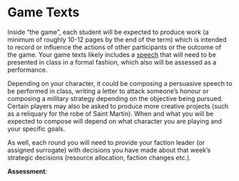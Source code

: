 # Game Texts

Inside “the game”, each student will be expected to produce work (a minimum of roughly 10-12 pages by the end of the term) which is intended to record or influence the actions of other participants or the outcome of the game. Your game texts likely includes a [speech](speech.md) that will need to be presented in class in a formal fashion, which also will be assessed as a performance.&#x20;

Depending on your character, it could be composing a persuasive speech to be performed in class, writing a letter to attack someone’s honour or composing a military strategy depending on the objective being pursued. Certain players may also be asked to produce more creative projects (such as a reliquary for the robe of Saint Martin). When and what you will be expected to compose will depend on what character you are playing and your specific goals.

As well, each round you will need to provide your faction leader (or assigned surrogate) with decisions you have made about that week’s strategic decisions (resource allocation, faction changes etc.).

**Assessment**:&#x20;
